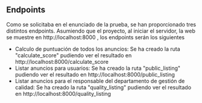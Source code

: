 ## Endpoints

Como se solicitaba en el enunciado de la prueba, se han proporcionado tres distintos endpoints. Asumiendo que el proyecto, al iniciar el servidor, la web se muestre en http://localhost:8000 , los endpoints serán los siguientes
* Calculo de puntuación de todos los anuncios: Se ha creado la ruta "calculate_score" pudiendo ver el resultado en http://localhost:8000/calculate_score 
* Listar anuncios para usuarios: Se ha creado la ruta "public_listing" pudiendo ver el resultado en http://localhost:8000/public_listing
* Listar anuncios para el responsable del departamento de gestión de calidad: Se ha creado la ruta "quality_listing" pudiendo ver el resultado en http://localhost:8000/quality_listing